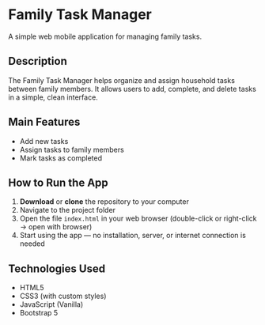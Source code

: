 # Family Task Manager

A simple web mobile application for managing family tasks.

## Description

The Family Task Manager helps organize and assign household tasks between family members. It allows users to add, complete, and delete tasks in a simple, clean interface.

## Main Features

- Add new tasks
- Assign tasks to family members
- Mark tasks as completed

## How to Run the App

1. **Download** or **clone** the repository to your computer
2. Navigate to the project folder
3. Open the file `index.html` in your web browser (double-click or right-click → open with browser)
4. Start using the app — no installation, server, or internet connection is needed

## Technologies Used

- HTML5
- CSS3 (with custom styles)
- JavaScript (Vanilla)
- Bootstrap 5

